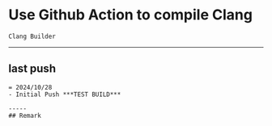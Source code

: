 # Use Github Action to compile Clang
```
Clang Builder
```
---

## last push
```
= 2024/10/28
- Initial Push ***TEST BUILD***

-----
## Remark

